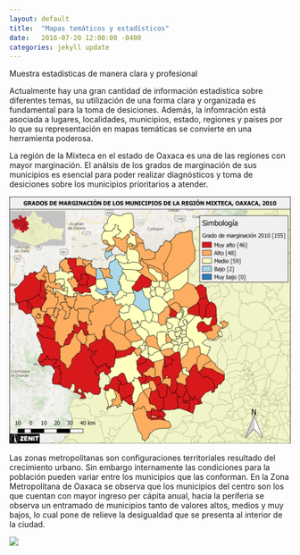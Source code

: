 ```yaml
---
layout: default
title:  "Mapas temáticos y estadísticos"
date:   2016-07-20 12:00:00 -0400
categories: jekyll update
---
```


Muestra estadísticas de manera clara y profesional

Actualmente hay una gran cantidad de información estadística sobre diferentes temas, su utilización de una forma clara y organizada es fundamental para la toma de desiciones. Además, la infomración está asociada a lugares, localidades, municipios, estado, regiones y países por lo que su representación en mapas temáticas se convierte en una herramienta poderosa.

La región de la Mixteca en el estado de Oaxaca es una de las regiones con mayor marginación. El análsis de los grados de marginación de sus municipios es esencial para poder realizar diagnósticos y toma de desiciones sobre los municipios prioritarios a atender.

<img src="/images/post/oaxaca/estadistico.png" width="900">

Las zonas metropolitanas son configuraciones territoriales resultado del crecimiento urbano. Sin embargo internamente las condiciones para la población pueden variar entre los municipios que las conforman. En la Zona Metropolitana de Oaxaca se observa que los municipios del centro son los que cuentan con mayor ingreso per cápita anual, hacia la periferia se observa un entramado de municipios tanto de valores altos, medios y muy bajos, lo cual pone de relieve la desigualdad que se presenta al interior de la ciudad. 

<img src="/images/post/oaxaca/Mapa 6. Ingreso per cápita.png" width="900">


